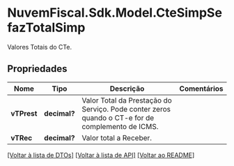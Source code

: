 # NuvemFiscal.Sdk.Model.CteSimpSefazTotalSimp
Valores Totais do CTe.

## Propriedades

Nome | Tipo | Descrição | Comentários
------------ | ------------- | ------------- | -------------
**vTPrest** | **decimal?** | Valor Total da Prestação do Serviço.  Pode conter zeros quando o CT-e for de complemento de ICMS. | 
**vTRec** | **decimal?** | Valor total a Receber. | 

[[Voltar à lista de DTOs]](../README.md#documentation-for-models) [[Voltar à lista de API]](../README.md#documentation-for-api-endpoints) [[Voltar ao README]](../README.md)

